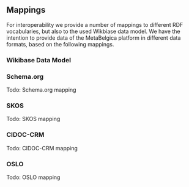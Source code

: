 ## Mappings

For interoperability we provide a number of mappings to different RDF vocabularies, but also to the used Wikbiase data model.
We have the intention to provide data of the MetaBelgica platform in different data formats, based on the following mappings.


### Wikibase Data Model


### Schema.org
Todo: Schema.org mapping

### SKOS
Todo: SKOS mapping

### CIDOC-CRM
Todo: CIDOC-CRM mapping

### OSLO
Todo: OSLO mapping
